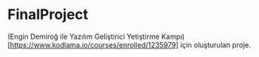 # FinalProject
(Engin Demiroğ ile Yazılım Geliştirici Yetiştirme Kampı)[https://www.kodlama.io/courses/enrolled/1235979] için oluşturulan proje. 
